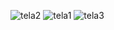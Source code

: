 ![tela2](https://github.com/user-attachments/assets/8a11427f-b229-44cd-8c38-62196628d1fa)
![tela1](https://github.com/user-attachments/assets/c4c9f7d8-3f08-4081-be5d-096c62740a51)
![tela3](https://github.com/user-attachments/assets/5e8d0066-bf76-41b7-9019-0000ba61a048)
